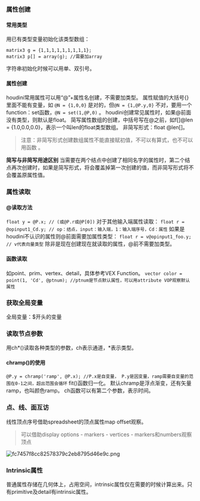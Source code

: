 ### 属性创建
#### 常用类型
用已有类型变量初始化该类型数组：
```
matrix3 g = {1,1,1,1,1,1,1,1,1};
matrix3 p[] = array(g); //需要加array
```
字符串初始化时候可以用单、双引号。
#### 属性创建
houdini常用属性可以用“@”+属性名创建，不需要加类型。
属性赋值的大括号{}里面不能有变量，如
`@N = {1,0,0}` 是对的，但`@N = {1,@P.y,0}` 不对，要用一个function：set函数，`@N = set(1,@P,0)` 。
houdini创建常见属性时，如果@前面没有类型，则默认是float。
简写属性数组的创建，中括号写在@之前，如f[]@len = {1.0,0.0,0.0}，表示一个叫len的float类型数组。
非简写形式：float @len[]。
> 注意：非简写形式创建数组属性不能直接赋初值，不可以有算式，也不可以用函数 。

**简写与非简写用途区别**
当需要在两个结点中创建了相同名字的属性时，第二个结点再次创建时，如果是简写形式，将会覆盖掉第一次创建的值，而非简写形式将不会覆盖原属性值。

### 属性读取
#### @读取方法
`float y = @P.x; // (或@P.r或@P[0])`
对于其他输入端属性读取：
`float r = @opinput1_Cd.y; // op：结点，input：输入端，1：输入端序号，Cd：属性`
如果是houdini不认识的属性则@前面需要加属性类型：
`float r = v@opinput1_foo.y; // v代表向量类型`
除非是现在创建现在就读取的属性，@前不需要加类型。

#### 函数读取
如point、prim、vertex、detail，具体参考VEX Function。
`vector color = point(1, 'Cd', @ptnum); //ptnum是节点默认属性，可以用attribute VOP观察默认属性`

### 获取全局变量
全局变量：$开头的变量
 
### 读取节点参数
用ch*()读取各种类型的参数，ch表示通道，\*表示类型。
#### chramp()的使用
`@P.y = chramp('ramp', @P.x); //P.x是自变量， P.y是因变量，ramp需要自变量的范围在0-1之间，超出范围会循环`
fit()函数归一化。
默认chramp是浮点渐变，还有矢量ramp，也叫颜色ramp。
ch函数可以有第二个参数，表示时间。

### 点、线、面互访
线性顶点序号借助spreadsheet的顶点属性map offset观察。
> 可以借助display options - markers - vertices - markers和numbers观察顶点

![fc7457f8cc82578379c2eb8795d46e9c.png](en-resource://database/1625:1)

### Intrinsic属性
普通属性存储在几何体上，占用空间，intrinsic属性仅在需要的时候计算出来。只有primitive及detail有intrinsic属性。
